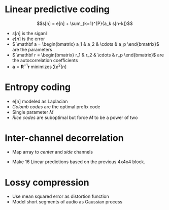 # Linear predictive coding

$$s[n] = e[n] + \sum_{k=1}^{P}{a_k s[n-k]}$$

* $s[n]$ is the siganl
* $e[n]$ is the error
* $ \mathbf a = \begin{bmatrix} a_1 & a_2 & \cdots & a_p \end{bmatrix}$ are the parameters
* $ \mathbf r = \begin{bmatrix} r_1 & r_2 & \cdots & r_p \end{bmatrix}$ are the autocorrelation coefficients
* $\mathbf a = \mathbf R ^{-1} \mathbf r$ minimizes $\sum e^2[n]$ 

# Entropy coding

* e[n] modeled as Laplacian
* *Golomb codes* are the optimal prefix code
* Single parameter $M$
* *Rice codes* are suboptimal but force $M$ to be a power of two

# Inter-channel decorrelation

* Map array to *center* and *side* channels

* Make 16 Linear predictions based on the previous 4x4x4 block.

# Lossy compression

* Use mean squared error as distortion function
* Model short segments of audio as Gaussian process

